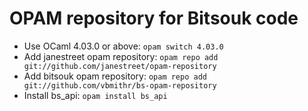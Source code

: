 # OPAM repository for Bitsouk code

* Use OCaml 4.03.0 or above: `opam switch 4.03.0`
* Add janestreet opam repository: `opam repo add git://github.com/janestreet/opam-repository`
* Add bitsouk opam repository: `opam repo add git://github.com/vbmithr/bs-opam-repository`
* Install bs_api: `opam install bs_api`